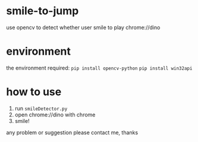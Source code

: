 # smile-to-jump
use opencv to detect whether user smile to play chrome://dino

# environment
the environment required:
`pip install opencv-python`
`pip install win32api`

# how to use
1. run `smileDetector.py`
2. open chrome://dino with chrome
3. smile!

any problem or suggestion please contact me, thanks
